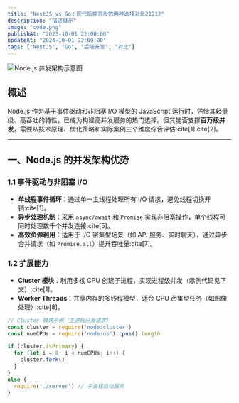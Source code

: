 ```yaml
---
title: "NestJS vs Go：现代后端开发的两种选择对比21212"
description: "描述展示"
image: "code.png"
publishAt: "2023-10-01 22:00:00"
updateAt: "2024-10-01 22:00:00"
tags: ["NestJS", "Go", "后端开发", "对比"]
---
```


![Node.js 并发架构示意图](https://example.com/nodejs-concurrency.png)

## 概述

Node.js 作为基于事件驱动和非阻塞 I/O 模型的 JavaScript 运行时，凭借其轻量级、高吞吐的特性，已成为构建高并发服务的热门选择。但其能否支撑**百万级并发**，需要从技术原理、优化策略和实际案例三个维度综合评估:cite[1]:cite[2]。

---

## 一、Node.js 的并发架构优势

### 1.1 事件驱动与非阻塞 I/O

- **单线程事件循环**：通过单一主线程处理所有 I/O 请求，避免线程切换开销:cite[1]。
- **异步处理机制**：采用 `async/await` 和 `Promise` 实现非阻塞操作，单个线程可同时处理数千个并发连接:cite[5]。
- **高效资源利用**：适用于 I/O 密集型场景（如 API 服务、实时聊天），通过异步合并请求（如 `Promise.all`）提升吞吐量:cite[7]。

### 1.2 扩展能力

- **Cluster 模块**：利用多核 CPU 创建子进程，实现进程级并发（示例代码见下文）:cite[1]。
- **Worker Threads**：共享内存的多线程模型，适合 CPU 密集型任务（如图像处理）:cite[8]。

```javascript
// Cluster 模块示例（主进程分发请求）
const cluster = require('node:cluster')
const numCPUs = require('node:os').cpus().length

if (cluster.isPrimary) {
  for (let i = 0; i < numCPUs; i++) {
    cluster.fork()
  }
}
else {
  require('./server') // 子进程启动服务
}
```
